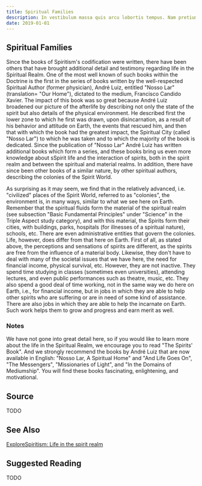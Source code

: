 ```yaml
---
title: Spiritual Families
description: In vestibulum massa quis arcu lobortis tempus. Nam pretium arcu in odio vulputate luctus.
date: 2019-01-01
---
```


## Spiritual Families
Since the books of Spiritism's codification were written, there have been others that have brought additional detail and testimony regarding life in the Spiritual Realm.  One of the most well known of such books within the Doctrine is the first in the series of books written by the well-respected Spiritual Author (former physician), André Luiz, entitled "Nosso Lar" (translation= "Our Home"), dictated to the medium, Francisco Candido Xavier.  The impact of this book was so great because André Luiz broadened our picture of the afterlife by describing not only the state of the spirit but also details of the physical environment.  He described first the lower zone to which he first was drawn, upon disincarnation, as a result of his behavior and attitude on Earth, the events that rescued him, and then that with which the book had the greatest impact,  the Spiritual City (called "Nosso Lar") to which he was taken and to which the majority of the book is dedicated.  Since the publication of "Nosso Lar" André Luiz has written additional books which form a series, and these books bring us even more knowledge about sSpirit life and the interaction of spirits, both in the spirit realm and between the spiritual and material realms.  In addition, there have since been other books of a similar nature, by other spiritual authors, describing the colonies of the Spirit World.  

As surprising as it may seem, we find that in the relatively advanced, i.e. "civilized" places of the Spirit World, referred to as "colonies", the environment is, in many ways, similar to what we see here on Earth.  Remember that the spiritual fluids form the material of the spiritual realm (see subsection "Basic Fundamental Principles" under "Science" in the Triple Aspect study category), and with this material, the Spirits form their cities, with buildings, parks, hospitals (for illnesses of a spiritual nature), schools, etc.  There are even administrative entities that govern the colonies.  Life, however, does differ from that here on Earth.  First of all, as stated above, the perceptions and sensations of spirits are different, as the spirits are free from the influence of a material body.  Likewise, they don't have to deal with many of the societal issues that we have here, the need for financial income, physical survival, etc.  However, they are not inactive.  They spend time studying in classes (sometimes even universities), attending lectures, and even public performances such as theatre, music, etc.  They also spend a good deal of time working, not in the same way we do here on Earth, i.e., for financial income, but in jobs in which they are able to help other spirits who are suffering or are in need of some kind of assistance.  There are also jobs in which they are able to help the incarnate on Earth. Such work helps them to grow and progress and earn merit as well. 
	     	 

### Notes
We have not gone into great detail here, so if you would like to learn more about the life in the Spiritual Realm, we encourage you to read "The Spirits' Book".  And we strongly recommend the books by André Luiz that are now available in English: "Nosso Lar, A Spiritual Home" and "And Life Goes On", "The Messengers", "Missionaries of Light", and "In the Domains of Mediumship".  You will find these books fascinating, enlightening, and motivational.  


## Source
TODO


## See Also
[ExploreSpiritism: Life in the spirit realm](//www.explorespiritism.com/Philosophy_Reincarnation_Spirit%20Realm_Familiar%20Environment.htm)


## Suggested Reading
TODO


